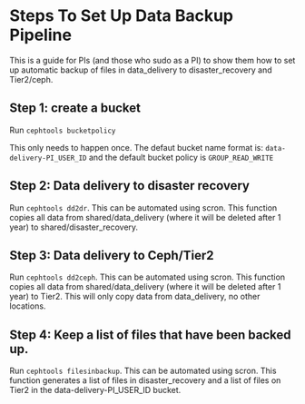 # Steps To Set Up Data Backup Pipeline

This is a guide for PIs (and those who sudo as a PI) to show them how to set up automatic backup of files in data_delivery to disaster_recovery and Tier2/ceph. 

## Step 1: create a bucket

Run ```cephtools bucketpolicy``` 

This only needs to happen once. The defaut bucket name format is: ```data-delivery-PI_USER_ID``` and the default bucket policy is ```GROUP_READ_WRITE```


## Step 2: Data delivery to disaster recovery

Run ```cephtools dd2dr```. This can be automated using scron. This function copies all data from shared/data_delivery (where it will be deleted after 1 year) to shared/disaster_recovery. 


## Step 3: Data delivery to Ceph/Tier2

Run ```cephtools dd2ceph```. This can be automated using scron. This function copies all data from shared/data_delivery (where it will be deleted after 1 year) to Tier2. This will only copy data from data_delivery, no other locations. 


## Step 4: Keep a list of files that have been backed up. 

Run ```cephtools filesinbackup```. This can be automated using scron. This function generates a list of files in disaster_recovery and a list of files on Tier2 in the data-delivery-PI_USER_ID bucket. 

